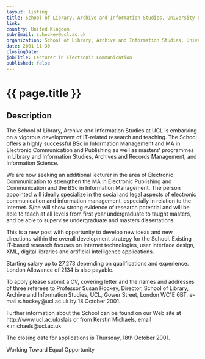```yaml
---
layout: listing
title: School of Library, Archive and Information Studies, University of London - Lecturer in Electronic Communication
link:
country: United Kingdom
subrEmail: s.hockey@ucl.ac.uk
organization: School of Library, Archive and Information Studies, University of London 
date: 2001-11-30
closingDate: 
jobTitle: Lecturer in Electronic Communication
published: false
---
```



# {{ page.title }}

## Description


<p>The School of Library, Archive and Information Studies at UCL is embarking on a vigorous development of IT-related research and teaching. The School offers a highly successful BSc in Information Management and MA in Electronic Communication and Publishing as well as masters' programmes in Library and Information Studies, Archives and Records Management, and Information Science.</p>

<p>We are now seeking an additional lecturer in the area of Electronic Communication to strengthen the MA in Electronic Publishing and Communication and the BSc in Information Management. The person appointed will ideally specialize in the social and legal aspects of electronic communication and information management, especially in relation to the Internet. S/he will show strong evidence of research potential and will be able to teach at all levels from first year undergraduate to taught masters, and be able to supervise undergraduate and masters dissertations.</p>

<p>This is a new post with opportunity to develop new ideas and new directions within the overall development strategy for the School. Existing IT-based research focuses on Internet technologies, user interface design, XML, digital libraries and artificial intelligence applications.</p>

<p>Starting salary up to 27,273 depending on qualifications and experience. London Allowance of 2134 is also payable.</p>

<p>To apply please submit a CV, covering letter and the names and addresses of three referees to Professor Susan Hockey, Director, School of Library, Archive and Information Studies, UCL, Gower Street, London WC1E 6BT, e-mail s.hockey@ucl.ac.uk by 18 October 2001.</p>

<p>Further information about the School can be found on our Web site at http://www.ucl.ac.uk/slais or from Kerstin Michaels, email k.michaels@ucl.ac.uk</p>

<p>The closing date for applications is Thursday, 18th October 2001.</p>

<p>Working Toward Equal Opportunity</p>


